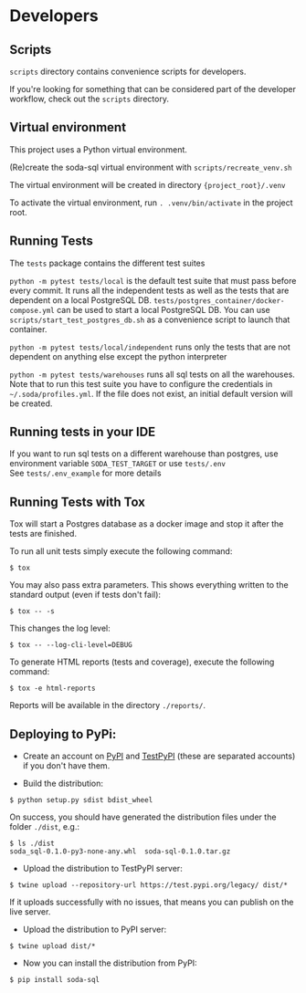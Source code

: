 # Developers

## Scripts

`scripts` directory contains convenience scripts for developers.

If you're looking for something that can be considered part of the developer workflow,
check out the `scripts` directory. 

## Virtual environment

This project uses a Python virtual environment.

(Re)create the soda-sql virtual environment with `scripts/recreate_venv.sh`

The virtual environment will be created in directory `{project_root}/.venv`

To activate the virtual environment, run `. .venv/bin/activate` in the project root. 

## Running Tests

The `tests` package contains the different test suites

`python -m pytest tests/local` is the default test suite that must pass before every commit.  It 
runs all the independent tests as well as the tests that are dependent on a local PostgreSQL 
DB.  `tests/postgres_container/docker-compose.yml` can be used to start a local PostgreSQL DB.  You 
can use `scripts/start_test_postgres_db.sh` as a convenience script to launch that container.

`python -m pytest tests/local/independent` runs only the tests that are not dependent 
on anything else except the python interpreter

`python -m pytest tests/warehouses` runs all sql tests on all the warehouses.  Note that to 
run this test suite you have to configure the credentials in `~/.soda/profiles.yml`.  If 
the file does not exist, an initial default version will be created.

## Running tests in your IDE

If you want to run sql tests on a different warehouse than postgres, use 
environment variable `SODA_TEST_TARGET` or use `tests/.env`  
See `tests/.env_example` for more details

## Running Tests with Tox

Tox will start a Postgres database as a docker image and stop it after the tests are finished.

To run all unit tests simply execute the following command:

```
$ tox
```

You may also pass extra parameters. This shows everything written to the standard output (even if tests don't fail):

```
$ tox -- -s
```

This changes the log level:

```
$ tox -- --log-cli-level=DEBUG
```

To generate HTML reports (tests and coverage), execute the following command:

```
$ tox -e html-reports
```

Reports will be available in the directory `./reports/`.

## Deploying to PyPi:

- Create an account on [PyPI](https://pypi.org/) and [TestPyPI](https://test.pypi.org/) (these are separated accounts) if you don't have them.

- Build the distribution:

```
$ python setup.py sdist bdist_wheel
```

On success, you should have generated the distribution files under the folder `./dist`, e.g.:

```
$ ls ./dist
soda_sql-0.1.0-py3-none-any.whl  soda-sql-0.1.0.tar.gz
```

- Upload the distribution to TestPyPI server:

```
$ twine upload --repository-url https://test.pypi.org/legacy/ dist/*
```

If it uploads successfully with no issues, that means you can publish on the live server.

- Upload the distribution to PyPI server:

```
$ twine upload dist/*

```

- Now you can install the distribution from PyPI:

```
$ pip install soda-sql
```
